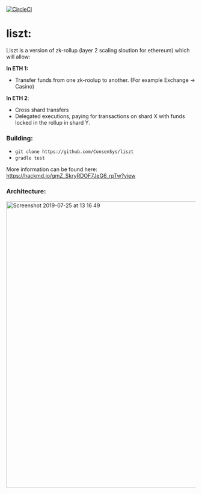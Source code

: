 [![CircleCI](https://circleci.com/gh/ConsenSys/liszt/tree/master.svg?style=svg&circle-token=90012bf375be38472157803f010025c532ae2ddf)](https://circleci.com/gh/ConsenSys/liszt/tree/master)
# liszt:
Liszt is a version of zk-rollup (layer 2 scaling sloution for ethereum) which will allow: 

**In ETH 1:**
 - Transfer funds from one zk-roolup to another. (For example Exchange -> Casino) 
 
**In ETH 2**: 
 - Cross shard transfers 
 - Delegated executions, paying for transactions on shard X with funds locked in the rollup in shard Y.

### Building:
- ```git clone https://github.com/ConsenSys/liszt```
- ```gradle test```

More information can be found here: https://hackmd.io/gmZ_SkryRDOF7JeG6_rpTw?view

### Architecture:
<img width="760" alt="Screenshot 2019-07-25 at 13 16 49" src="https://user-images.githubusercontent.com/7760067/61870546-a96d5c00-aede-11e9-8858-6db6590187ef.png">
